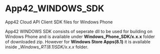 App42_WINDOWS_SDK
=================

App42 Cloud API Client SDK files for Windows Phone

App42 WINDOWS SDK consists of seperate dll to be used for building on Windows Phone and is available under __Windows_Phone_SDK/x.x.x__ folder of downloaded zip. 
However for __Windows Store Apps(8.1)__ it is available inside __Windows_RT(8.1)_SDK/x.x.x__ folder.
